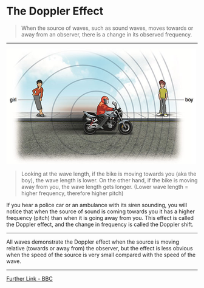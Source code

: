 # The Doppler Effect

> When the source of waves, such as sound waves, moves towards or away from an observer, there is a change in its observed frequency.

---



![](images/doppler1.jpg)

> Looking at the wave length, if the bike is moving towards you (aka the boy), the wave length is lower. On the other hand, if the bike is moving away from you, the wave length gets longer. (Lower wave length = higher frequency, therefore higher pitch)

If you hear a police car or an ambulance with its siren sounding, you will notice that when the source of sound is coming towards you it has a higher frequency (pitch) than when it is going away from you. This effect is called the Doppler effect, and the change in frequency is called the Doppler shift.

---

All waves demonstrate the Doppler effect when the source is moving relative (towards or away from) the observer, but the effect is less obvious when the speed of the source is very small compared with the speed of the wave.

---

[Further Link - BBC](https://www.bbc.com/bitesize/guides/zphppv4/revision/1)
